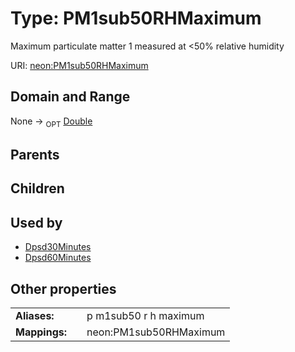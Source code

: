 
# Type: PM1sub50RHMaximum


Maximum particulate matter 1 measured at <50% relative humidity

URI: [neon:PM1sub50RHMaximum](https://data.neonscience.org/PM1sub50RHMaximum)


## Domain and Range

None ->  <sub>OPT</sub> [Double](types/Double.md)

## Parents


## Children


## Used by

 * [Dpsd30Minutes](Dpsd30Minutes.md)
 * [Dpsd60Minutes](Dpsd60Minutes.md)

## Other properties

|  |  |  |
| --- | --- | --- |
| **Aliases:** | | p m1sub50 r h maximum |
| **Mappings:** | | neon:PM1sub50RHMaximum |

